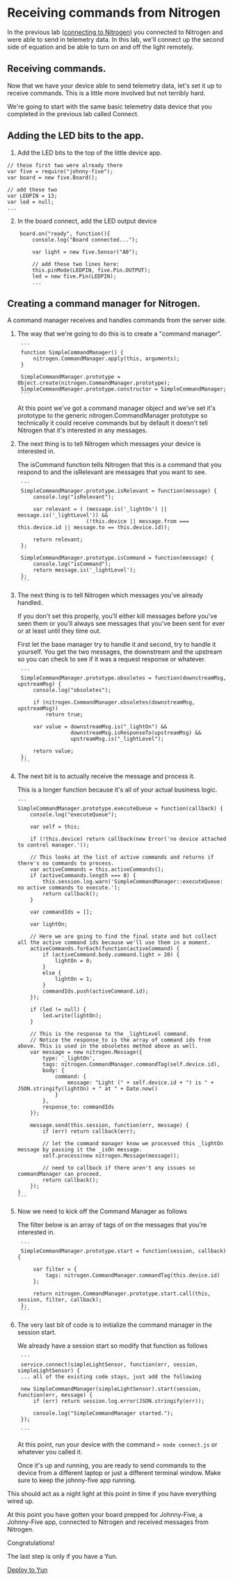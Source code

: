 # Receiving commands from Nitrogen

In the previous lab ([connecting to Nitrogen](./connect.md)) you connected to Nitrogen and were able to send in telemetry data. In this lab, we'll connect up the second side of equation and be able to turn on and off the light remotely. 

## Receiving commands. 

Now that we have your device able to send telemetry data, let's set it up to receive commands. This is a little more involved but not terribly hard. 

We're going to start with the same basic telemetry data device that you completed in the previous lab called Connect. 

## Adding the LED bits to the app. 
1. Add the LED bits to the top of the little device app. 

```
// these first two were already there
var five = require("johnny-five");
var board = new five.Board();

// add these two
var LEDPIN = 13;
var led = null;
...
```

2. In the board connect, add the LED output device 

```
    board.on("ready", function(){
        console.log("Board connected...");

        var light = new five.Sensor("A0");
        
        // add these two lines here: 
        this.pinMode(LEDPIN, five.Pin.OUTPUT);
        led = new five.Pin(LEDPIN);
        ... 
```

## Creating a command manager for Nitrogen.

A command manager receives and handles commands from the server side. 

1. The way that we're going to do this is to create a "command manager". 

        ```
        function SimpleCommandManager() {
            nitrogen.CommandManager.apply(this, arguments);
        }

        SimpleCommandManager.prototype = Object.create(nitrogen.CommandManager.prototype);
        SimpleCommandManager.prototype.constructor = SimpleCommandManager;
        ```
    
    At this point we've got a command manager object and we've set it's prototype to the generic nitrogen.CommandManager prototype so technically it could receive commands but by default it doesn't tell Nitrogen that it's interested in any messages. 

2. The next thing is to tell Nitrogen which messages your device is interested in. 

    The isCommand function tells Nitrogen that this is a command that you respond to and the isRelevant are messages that you want to see. 

        ```
        SimpleCommandManager.prototype.isRelevant = function(message) {
            console.log("isRelevant");

            var relevant = ( (message.is('_lightOn') || message.is('_lightLevel')) &&
                             (!this.device || message.from === this.device.id || message.to == this.device.id));

            return relevant;
        };

        SimpleCommandManager.prototype.isCommand = function(message) {
            console.log("isCommand");
            return message.is('_lightLevel');
        };
        ```

9. The next thing is to tell Nitrogen which messages you've already handled. 

    If you don't set this properly, you'll either kill messages before you've seen them or you'll always see messages that you've been sent for ever or at least until they time out. 
    
    First let the base manager try to handle it and second, try to handle it yourself. You get the two messages, the downstream and the upstream so you can check to see if it was a request response or whatever. 

        ```
        SimpleCommandManager.prototype.obsoletes = function(downstreamMsg, upstreamMsg) {
            console.log("obsoletes");

            if (nitrogen.CommandManager.obsoletes(downstreamMsg, upstreamMsg))
                return true;

            var value = downstreamMsg.is("_lightOn") &&
                        downstreamMsg.isResponseTo(upstreamMsg) &&
                        upstreamMsg.is("_lightLevel");

            return value;
        };
        ```

10. The next bit is to actually receive the message and process it. 

    This is a longer function because it's all of your actual business logic. 

        ```
        SimpleCommandManager.prototype.executeQueue = function(callback) {
            console.log("executeQueue");

            var self = this;

            if (!this.device) return callback(new Error('no device attached to control manager.'));

            // This looks at the list of active commands and returns if there's no commands to process.
            var activeCommands = this.activeCommands();
            if (activeCommands.length === 0) {
                this.session.log.warn('SimpleCommandManager::executeQueue: no active commands to execute.');
                return callback();
            }

            var commandIds = [];

            var lightOn;

            // Here we are going to find the final state and but collect all the active command ids because we'll use them in a moment.
            activeCommands.forEach(function(activeCommand) {
                if (activeCommand.body.command.light > 20) {
                    lightOn = 0;
                }
                else {
                    lightOn = 1;
                }
                commandIds.push(activeCommand.id);
            });
            
            if (led != null) {
                led.write(lightOn);
            }

            // This is the response to the _lightLevel command.
            // Notice the response_to is the array of command ids from above. This is used in the obsoletes method above as well.
            var message = new nitrogen.Message({
                type: '_lightOn',
                tags: nitrogen.CommandManager.commandTag(self.device.id),
                body: {
                    command: {
                        message: "Light (" + self.device.id + ") is " + JSON.stringify(lightOn) + " at " + Date.now()
                    }
                },
                response_to: commandIds
            });

            message.send(this.session, function(err, message) {
                if (err) return callback(err);

                // let the command manager know we processed this _lightOn message by passing it the _isOn message.
                self.process(new nitrogen.Message(message));

                // need to callback if there aren't any issues so commandManager can proceed.   
                return callback();
            });
        }
        ```

5. Now we need to kick off the Command Manager as follows

    The filter below is an array of tags of on the messages that you're interested in. 

        ```
        SimpleCommandManager.prototype.start = function(session, callback) {

            var filter = {
                tags: nitrogen.CommandManager.commandTag(this.device.id)
            };

            return nitrogen.CommandManager.prototype.start.call(this, session, filter, callback);
        };
        ```

6. The very last bit of code is to initialize the command manager in the session start. 

    We already have a session start so modify that function as follows

        ```
        service.connect(simpleLightSensor, function(err, session, simpleLightSensor) {
        ... all of the existing code stays, just add the following

        new SimpleCommandManager(simpleLightSensor).start(session, function(err, message) {
            if (err) return session.log.error(JSON.stringify(err));

            console.log("SimpleCommandManager started.");
        });

        ```

    At this point, run your device with the command `> node connect.js` or whatever you called it. 
    
    Once it's up and running, you are ready to send commands to the device from a different laptop or just a different terminal window. Make sure to keep the johnny-five app running. 

This should act as a night light at this point in time if you have everything wired up.
    

At this point you have gotten your board prepped for Johnny-Five, a Johnny-Five app, connected to Nitrogen and received messages from Nitrogen. 

Congratulations! 

The last step is only if you have a Yun. 

[Deploy to Yun](./deploytoyun.md)